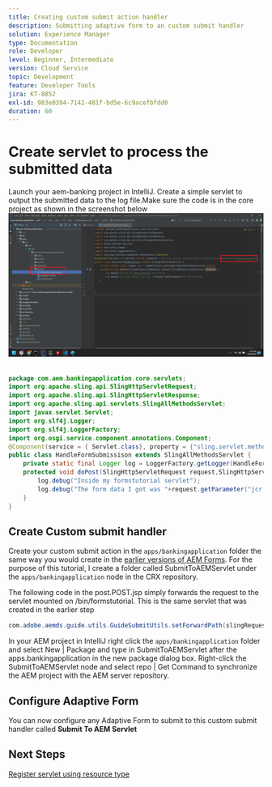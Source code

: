 ```yaml
---
title: Creating custom submit action handler
description: Submitting adaptive form to an custom submit handler
solution: Experience Manager
type: Documentation
role: Developer
level: Beginner, Intermediate
version: Cloud Service
topic: Development
feature: Developer Tools
jira: KT-8852
exl-id: 983e0394-7142-481f-bd5e-6c9acefbfdd0
duration: 60
---
```

# Create servlet to process the submitted data

Launch your aem-banking project in IntelliJ.
Create a simple servlet to output the submitted data to the log file.Make sure the code is in the core project as shown in the screenshot below
![create-servlet](assets/create-servlet.png)

```java

package com.aem.bankingapplication.core.servlets;
import org.apache.sling.api.SlingHttpServletRequest;
import org.apache.sling.api.SlingHttpServletResponse;
import org.apache.sling.api.servlets.SlingAllMethodsServlet;
import javax.servlet.Servlet;
import org.slf4j.Logger;
import org.slf4j.LoggerFactory;
import org.osgi.service.component.annotations.Component;
@Component(service = { Servlet.class}, property = {"sling.servlet.methods=post","sling.servlet.paths=/bin/formstutorial"})
public class HandleFormSubmissison extends SlingAllMethodsServlet {
    private static final Logger log = LoggerFactory.getLogger(HandleFormSubmissison.class);
    protected void doPost(SlingHttpServletRequest request,SlingHttpServletResponse response) {
        log.debug("Inside my formstutorial servlet");
        log.debug("The form data I got was "+request.getParameter("jcr:data"));
    }
}

```

## Create Custom submit handler

Create your custom submit action in the `apps/bankingapplication` folder the same way you would create in the [earlier versions of AEM Forms](https://experienceleague.adobe.com/docs/experience-manager-learn/forms/adaptive-forms/custom-submit-aem-forms-article.html?lang=en). For the purpose of this tutorial, I create a folder called SubmitToAEMServlet under the `apps/bankingapplication` node in the CRX repository.

The following code in the post.POST.jsp simply forwards the request to the servlet mounted on /bin/formstutorial. This is the same servlet that was created in the earlier step

``` java
com.adobe.aemds.guide.utils.GuideSubmitUtils.setForwardPath(slingRequest,"/bin/formstutorial",null,null);
```

In your AEM project in IntelliJ right click the `apps/bankingapplication` folder and select New | Package and type in SubmitToAEMServlet after the apps.bankingapplication in the new package dialog box. Right-click the SubmitToAEMServlet node and select repo | Get Command to synchronize the AEM project with the AEM server repository. 


## Configure Adaptive Form

You can now configure any Adaptive Form to submit to this custom submit handler called **Submit To AEM Servlet**

## Next Steps

[Register servlet using resource type](./registering-servlet-using-resourcetype.md)
